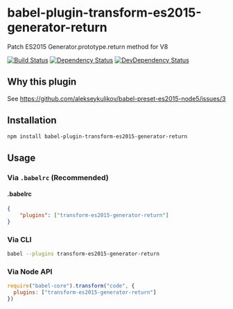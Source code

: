 # babel-plugin-transform-es2015-generator-return

Patch ES2015 Generator.prototype.return method for V8


[![Build Status](https://travis-ci.org/hax/babel-plugin-transform-es2015-generator-return.svg?branch=master)](https://travis-ci.org/hax/babel-plugin-transform-es2015-generator-return)
[![Dependency Status](https://david-dm.org/hax/babel-plugin-transform-es2015-generator-return.svg)](https://david-dm.org/hax/babel-plugin-transform-es2015-generator-return)
[![DevDependency Status](https://img.shields.io/david/dev/hax/babel-plugin-transform-es2015-generator-return.svg)](https://david-dm.org/hax/babel-plugin-transform-es2015-generator-return#info=devDependencies)
<!--[![DevDependency Status](https://david-dm.org/hax/babel-plugin-transform-es2015-generator-return/dev-status.svg)](https://david-dm.org/hax/babel-plugin-transform-es2015-generator-return#info=devDependencies)-->



## Why this plugin

See https://github.com/alekseykulikov/babel-preset-es2015-node5/issues/3


## Installation
```sh
npm install babel-plugin-transform-es2015-generator-return
```

## Usage

### Via `.babelrc` (Recommended)
#### .babelrc
```json
{
	"plugins": ["transform-es2015-generator-return"]
}
```

### Via CLI
```sh
babel --plugins transform-es2015-generator-return
```

### Via Node API
```js
require("babel-core").transform("code", {
  plugins: ["transform-es2015-generator-return"]
})
```
